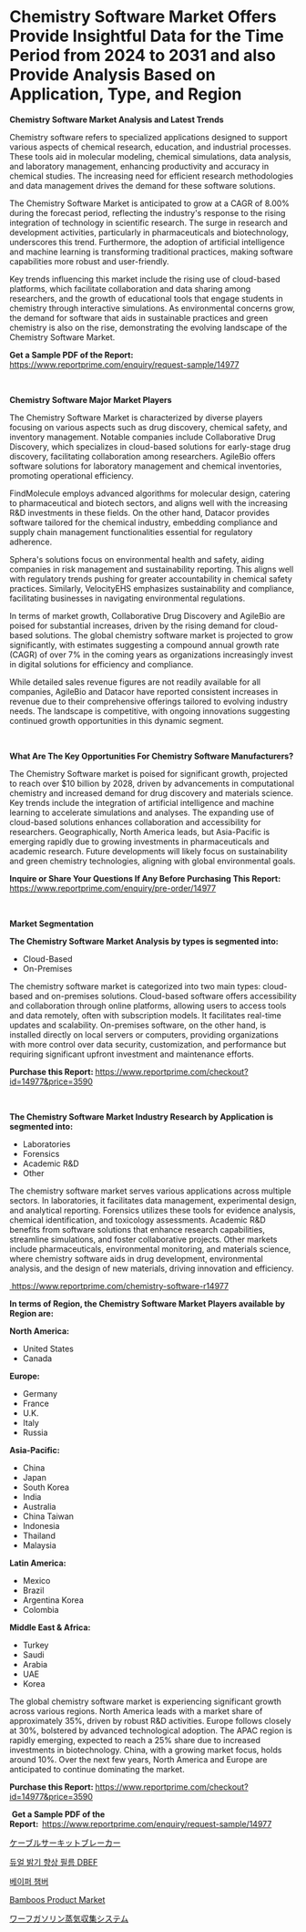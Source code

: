 <p><h1>Chemistry Software Market Offers Provide Insightful Data for the Time Period from 2024 to 2031 and also Provide Analysis Based on Application, Type, and Region</h1></p><p><strong>Chemistry Software Market Analysis and Latest Trends</strong></p>
<p><p>Chemistry software refers to specialized applications designed to support various aspects of chemical research, education, and industrial processes. These tools aid in molecular modeling, chemical simulations, data analysis, and laboratory management, enhancing productivity and accuracy in chemical studies. The increasing need for efficient research methodologies and data management drives the demand for these software solutions.</p><p>The Chemistry Software Market is anticipated to grow at a CAGR of 8.00% during the forecast period, reflecting the industry's response to the rising integration of technology in scientific research. The surge in research and development activities, particularly in pharmaceuticals and biotechnology, underscores this trend. Furthermore, the adoption of artificial intelligence and machine learning is transforming traditional practices, making software capabilities more robust and user-friendly.</p><p>Key trends influencing this market include the rising use of cloud-based platforms, which facilitate collaboration and data sharing among researchers, and the growth of educational tools that engage students in chemistry through interactive simulations. As environmental concerns grow, the demand for software that aids in sustainable practices and green chemistry is also on the rise, demonstrating the evolving landscape of the Chemistry Software Market.</p></p>
<p><strong>Get a Sample PDF of the Report:&nbsp;</strong> <a href="https://www.reportprime.com/enquiry/request-sample/14977">https://www.reportprime.com/enquiry/request-sample/14977</a></p>
<p>&nbsp;</p>
<p><strong>Chemistry Software Major Market Players</strong></p>
<p><p>The Chemistry Software Market is characterized by diverse players focusing on various aspects such as drug discovery, chemical safety, and inventory management. Notable companies include Collaborative Drug Discovery, which specializes in cloud-based solutions for early-stage drug discovery, facilitating collaboration among researchers. AgileBio offers software solutions for laboratory management and chemical inventories, promoting operational efficiency.</p><p>FindMolecule employs advanced algorithms for molecular design, catering to pharmaceutical and biotech sectors, and aligns well with the increasing R&D investments in these fields. On the other hand, Datacor provides software tailored for the chemical industry, embedding compliance and supply chain management functionalities essential for regulatory adherence.</p><p>Sphera's solutions focus on environmental health and safety, aiding companies in risk management and sustainability reporting. This aligns well with regulatory trends pushing for greater accountability in chemical safety practices. Similarly, VelocityEHS emphasizes sustainability and compliance, facilitating businesses in navigating environmental regulations.</p><p>In terms of market growth, Collaborative Drug Discovery and AgileBio are poised for substantial increases, driven by the rising demand for cloud-based solutions. The global chemistry software market is projected to grow significantly, with estimates suggesting a compound annual growth rate (CAGR) of over 7% in the coming years as organizations increasingly invest in digital solutions for efficiency and compliance.</p><p>While detailed sales revenue figures are not readily available for all companies, AgileBio and Datacor have reported consistent increases in revenue due to their comprehensive offerings tailored to evolving industry needs. The landscape is competitive, with ongoing innovations suggesting continued growth opportunities in this dynamic segment.</p></p>
<p>&nbsp;</p>
<p><strong>What Are The Key Opportunities For Chemistry Software Manufacturers?</strong></p>
<p><p>The Chemistry Software market is poised for significant growth, projected to reach over $10 billion by 2028, driven by advancements in computational chemistry and increased demand for drug discovery and materials science. Key trends include the integration of artificial intelligence and machine learning to accelerate simulations and analyses. The expanding use of cloud-based solutions enhances collaboration and accessibility for researchers. Geographically, North America leads, but Asia-Pacific is emerging rapidly due to growing investments in pharmaceuticals and academic research. Future developments will likely focus on sustainability and green chemistry technologies, aligning with global environmental goals.</p></p>
<p><strong>Inquire or Share Your Questions If Any Before Purchasing This Report:</strong> <a href="https://www.reportprime.com/enquiry/pre-order/14977">https://www.reportprime.com/enquiry/pre-order/14977</a></p>
<p>&nbsp;</p>
<p><strong>Market Segmentation</strong></p>
<p><strong>The Chemistry Software Market Analysis by types is segmented into:</strong></p>
<p><ul><li>Cloud-Based</li><li>On-Premises</li></ul></p>
<p><p>The chemistry software market is categorized into two main types: cloud-based and on-premises solutions. Cloud-based software offers accessibility and collaboration through online platforms, allowing users to access tools and data remotely, often with subscription models. It facilitates real-time updates and scalability. On-premises software, on the other hand, is installed directly on local servers or computers, providing organizations with more control over data security, customization, and performance but requiring significant upfront investment and maintenance efforts.</p></p>
<p><strong>Purchase this Report:&nbsp;</strong><a href="https://www.reportprime.com/checkout?id=14977&price=3590">https://www.reportprime.com/checkout?id=14977&price=3590</a></p>
<p>&nbsp;</p>
<p><strong>The Chemistry Software Market Industry Research by Application is segmented into:</strong></p>
<p><ul><li>Laboratories</li><li>Forensics</li><li>Academic R&D</li><li>Other</li></ul></p>
<p><p>The chemistry software market serves various applications across multiple sectors. In laboratories, it facilitates data management, experimental design, and analytical reporting. Forensics utilizes these tools for evidence analysis, chemical identification, and toxicology assessments. Academic R&D benefits from software solutions that enhance research capabilities, streamline simulations, and foster collaborative projects. Other markets include pharmaceuticals, environmental monitoring, and materials science, where chemistry software aids in drug development, environmental analysis, and the design of new materials, driving innovation and efficiency.</p></p>
<p><a href="https://www.reportprime.com/chemistry-software-r14977">&nbsp;https://www.reportprime.com/chemistry-software-r14977</a></p>
<p><strong>In terms of Region, the Chemistry Software Market Players available by Region are:</strong></p>
<p>
    <p> <strong> North America: </strong>
        <ul>
            <li>United States</li>
            <li>Canada</li>
        </ul>
        </p> 
    <p> <strong> Europe: </strong>
        <ul>
            <li>Germany</li>
            <li>France</li>
            <li>U.K.</li>
            <li>Italy</li>
            <li>Russia</li>
        </ul>
        </p> 
    <p> <strong> Asia-Pacific: </strong>
        <ul>
            <li>China</li>
            <li>Japan</li>
            <li>South Korea</li>
            <li>India</li>
            <li>Australia</li>
            <li>China Taiwan</li>
            <li>Indonesia</li>
            <li>Thailand</li>
            <li>Malaysia</li>
        </ul>
        </p> 
    <p> <strong> Latin America: </strong>
        <ul>
            <li>Mexico</li>
            <li>Brazil</li>
            <li>Argentina Korea</li>
            <li>Colombia</li>
        </ul>
        </p> 
    <p> <strong> Middle East & Africa: </strong>
        <ul>
            <li>Turkey</li>
            <li>Saudi</li>
            <li>Arabia</li>
            <li>UAE</li>
            <li>Korea</li>
        </ul>
    </p>
    </p>
<p><p>The global chemistry software market is experiencing significant growth across various regions. North America leads with a market share of approximately 35%, driven by robust R&D activities. Europe follows closely at 30%, bolstered by advanced technological adoption. The APAC region is rapidly emerging, expected to reach a 25% share due to increased investments in biotechnology. China, with a growing market focus, holds around 10%. Over the next few years, North America and Europe are anticipated to continue dominating the market.</p></p>
<p><strong>Purchase this Report: </strong><a href="https://www.reportprime.com/checkout?id=14977&price=3590">https://www.reportprime.com/checkout?id=14977&price=3590</a></p>
<p>&nbsp;<strong>Get a Sample PDF of the Report:&nbsp;&nbsp;</strong><a href="https://www.reportprime.com/enquiry/request-sample/14977">https://www.reportprime.com/enquiry/request-sample/14977</a></p>
<p><strong></strong></p>
<p><p><a href="https://medium.com/@gordonjast2023/cable-circuit-breakers-market-%E3%81%AE%E3%82%B0%E3%83%AD%E3%83%BC%E3%83%90%E3%83%AB%E5%B8%82%E5%A0%B4%E6%A6%82%E8%A6%81%E3%81%AF-%E4%B8%96%E7%95%8C%E3%81%8A%E3%82%88%E3%81%B3%E4%B8%BB%E8%A6%81%E5%B8%82%E5%A0%B4%E3%81%AB%E3%81%8A%E3%81%91%E3%82%8B%E6%A5%AD%E7%95%8C%E3%81%AB%E5%BD%B1%E9%9F%BF%E3%82%92%E4%B8%8E%E3%81%88%E3%82%8B%E4%B8%BB%E8%A6%81%E3%81%AA%E3%83%88%E3%83%AC%E3%83%B3%E3%83%89%E3%81%AB%E3%81%A4%E3%81%84%E3%81%A6-%E7%8B%AC%E8%87%AA%E3%81%AE%E8%A6%96%E7%82%B9%E3%82%92%E6%8F%90%E4%BE%9B%E3%81%97%E3%81%BE%E3%81%99-ea8f5fddef58">ケーブルサーキットブレーカー</a></p><p><a href="https://medium.com/@mark_mc_nulty87/%EC%84%B8%EA%B3%84-dual-brightness-enhancement-film-dbef-market-%EC%9D%80-2024%EC%97%90%EC%84%9C-2031%EB%A1%9C-%EC%97%B0%ED%8F%89%EA%B7%A0-%EC%A6%9D%EA%B0%80%EC%9C%A8%EC%9D%84-%EB%B3%B4%EC%9D%BC-%EA%B2%83%EC%9C%BC%EB%A1%9C-%EC%98%88%EC%83%81%EB%90%A9%EB%8B%88%EB%8B%A4-361a0ab55b67">듀얼 밝기 향상 필름 DBEF</a></p><p><a href="https://github.com/sougarounis/Market-Research-Report-List-6/blob/main/23659286967.md">베이퍼 챔버</a></p><p><a href="https://issuu.com/reportprime-2/docs/bamboos-product-market-size-2030.pp_99a6f3032c81fc">Bamboos Product Market</a></p><p><a href="https://medium.com/@gordonjast2023/wharf-gasoline-vapor-collecting-systems-market-%E3%81%AF-%E3%82%B3%E3%82%B9%E3%83%88%E7%AE%A1%E7%90%86%E3%81%A8%E5%8A%B9%E7%8E%87%E5%90%91%E4%B8%8A%E3%82%92%E5%84%AA%E5%85%88%E3%81%97%E3%81%BE%E3%81%99-%E3%81%95%E3%82%89%E3%81%AB-%E5%A0%B1%E5%91%8A%E6%9B%B8%E3%81%AF%E5%B8%82%E5%A0%B4%E3%81%AE%E9%9C%80%E8%A6%81%E9%9D%A2%E3%81%A8%E4%BE%9B%E7%B5%A6%E9%9D%A2%E3%81%AE%E4%B8%A1%E6%96%B9%E3%82%92%E3%82%AB%E3%83%90%E3%83%BC%E3%81%97%E3%81%A6%E3%81%84%E3%81%BE%E3%81%99-9ba92b0e3cdb">ワーフガソリン蒸気収集システム</a></p></p>